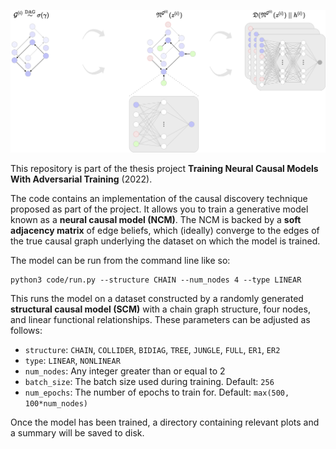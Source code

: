 ![architecture](assets/architecture.png)

This repository is part of the thesis project **Training Neural Causal Models With Adversarial Training** (2022).

The code contains an implementation of the causal discovery technique proposed as part of the project. It allows you to train a generative model known as a **neural causal model (NCM)**. The NCM is backed by a **soft adjacency matrix** of edge beliefs, which (ideally) converge to the edges of the true causal graph underlying the dataset on which the model is trained.

The model can be run from the command line like so:

```
python3 code/run.py --structure CHAIN --num_nodes 4 --type LINEAR
```

This runs the model on a dataset constructed by a randomly generated **structural causal model (SCM)** with a chain graph structure, four nodes, and linear functional relationships. These parameters can be adjusted as follows:

* `structure`: `CHAIN`, `COLLIDER`, `BIDIAG`, `TREE`, `JUNGLE`, `FULL`, `ER1`, `ER2`
* `type`: `LINEAR`, `NONLINEAR`
* `num_nodes`: Any integer greater than or equal to 2
* `batch_size`: The batch size used during training. Default: `256`
* `num_epochs`: The number of epochs to train for. Default: `max(500, 100*num_nodes)`

Once the model has been trained, a directory containing relevant plots and a summary will be saved to disk.
